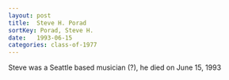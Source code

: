 ```yaml
---
layout: post
title:  Steve H. Porad
sortKey: Porad, Steve H. 
date:   1993-06-15
categories: class-of-1977
---
```

Steve was a Seattle based musician (?), he died on June 15, 1993
